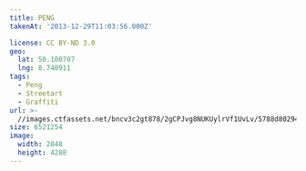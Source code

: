 ```yaml
---
title: PENG
takenAt: '2013-12-29T11:03:56.000Z'

license: CC BY-ND 3.0
geo:
  lat: 50.100707
  lng: 8.740911
tags:
  - Peng
  - Streetart
  - Graffiti
url: >-
  //images.ctfassets.net/bncv3c2gt878/2gCPJvg8NUKUylrVf1UvLv/5788d802947a92d390ee2ea15d97763a/peng_11625486933_o
size: 6521254
image:
  width: 2848
  height: 4288
---
```

